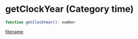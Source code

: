 # getClockYear (Category time)

```js
function getClockYear(): number
```

[filename](getClockYear_m.md ':include')